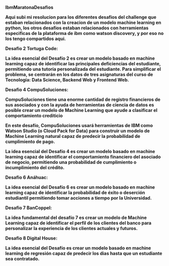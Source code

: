 <b>IbmMaratonaDesafios<b>

Aqui subi mi resolucion para los diferentes desafios del challenge que estaban relacionados con la creacion de un modelo machine learning en python, los otros desafios estaban relacionados con herramientas especificas de la plataforma de ibm como watson discovery, y por eso no los tengo compartidos aqui.



<b>Desafio 2 Tortuga Code:<b>

La idea esencial del Desafío 2 es crear un modelo basado en <b>machine learning<b> capaz de identificar las principales deficiencias del estudiante, permitiendo una tutoría personalizada del estudiante. Para simplificar el problema, se centrarán en los datos de tres asignaturas del curso de Tecnología: Data Science, Backend Web y Frontend Web.


<b>Desafio 4 CompuSoluciones:<b>

CompuSoluciones tiene una enorme cantidad de registro financieros de sus asociados y con la ayuda de herramientas de ciencia de datos es posible crear un modelo de Machine Learning que ayude a clasificar el comportamiento crediticio

En este desafío, CompuSoluciones usará herramientas de IBM como Watson Studio (o Cloud Pack for Data) para construir un modelo de Machine Learning natural capaz de predecir la probabilidad de cumplimiento de pago.

La idea esencial del Desafío 4 es crear un modelo basado en <b>machine learning<b> capaz de identificar el comportamiento financiero del asociado de negocio, permitiendo una probabilidad de cumplimiento o incumplimiento del crédito.


<b>Desafio 6 Anáhuac:<b>

La idea esencial del Desafío 6 es crear un modelo basado en <b>machine learning<b> capaz de identificar la probabilidad de éxito o deserción estudiantil permitiendo tomar acciones a tiempo por la Universidad.

Desafio 7 BanCoppel:

La idea fundamental del desafío 7 es crear un modelo de <b>Machine Learning<b> capaz de identificar el perfil de los clientes del banco para personalizar la experiencia de los clientes actuales y futuros.

<b>Desafio 8 Digital House:<b>

La idea esencial del Desafío es crear un modelo basado en <b>machine learning<b> de regresión capaz de predecir los dias hasta que un estudiante sea contratado.



